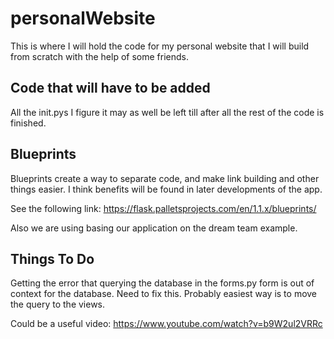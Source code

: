 # personalWebsite
This is where I will hold the code for my personal website that I will build from scratch with the help of some friends.

## Code that will have to be added
All the init.pys I figure it may as well be left till after all the rest of the code is finished.

## Blueprints
Blueprints create a way to separate code, and make link building and other things easier. I think benefits will be found in later developments of the app.

See the following link: https://flask.palletsprojects.com/en/1.1.x/blueprints/

Also we are using basing our application on the dream team example.

## Things To Do
Getting the error that querying the database in the forms.py form is out of context for the database.
Need to fix this. Probably easiest way is to move the query to the views.

Could be a useful video: https://www.youtube.com/watch?v=b9W2ul2VRRc
